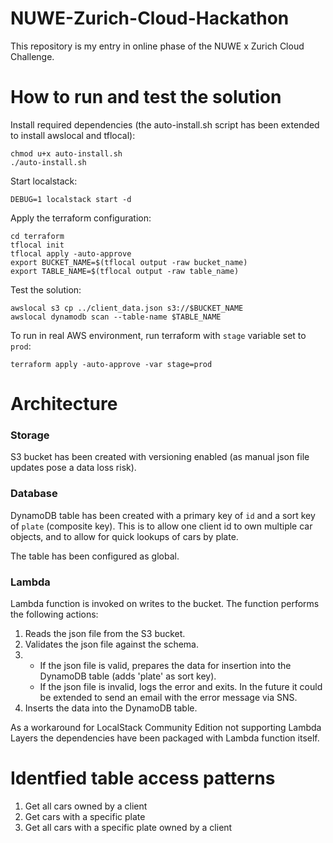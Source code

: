 # NUWE-Zurich-Cloud-Hackathon
This repository is my entry in online phase of the NUWE x Zurich Cloud Challenge.

# How to run and test the solution
Install required dependencies (the auto-install.sh script has been extended to install awslocal and tflocal):
```
chmod u+x auto-install.sh
./auto-install.sh
```
Start localstack:
```
DEBUG=1 localstack start -d
```
Apply the terraform configuration:
```
cd terraform
tflocal init
tflocal apply -auto-approve
export BUCKET_NAME=$(tflocal output -raw bucket_name)
export TABLE_NAME=$(tflocal output -raw table_name)
```
Test the solution:
```
awslocal s3 cp ../client_data.json s3://$BUCKET_NAME
awslocal dynamodb scan --table-name $TABLE_NAME
```
To run in real AWS environment, run terraform with `stage` variable set to `prod`:
```
terraform apply -auto-approve -var stage=prod
```

# Architecture

### Storage
S3 bucket has been created with versioning enabled (as manual json file updates pose a data loss risk).

### Database
DynamoDB table has been created with a primary key of `id` and a sort key of `plate` (composite key).
This is to allow one client id to own multiple car objects, and to allow for quick lookups of cars by plate.

The table has been configured as global.

### Lambda
Lambda function is invoked on writes to the bucket. The function performs the following actions:
1. Reads the json file from the S3 bucket.
2. Validates the json file against the schema.
3.
   * If the json file is valid, prepares the data for insertion into the DynamoDB table (adds 'plate' as sort key).
   * If the json file is invalid, logs the error and exits. In the future it could be extended to send an email with the error message via SNS.
4. Inserts the data into the DynamoDB table.

As a workaround for LocalStack Community Edition not supporting Lambda Layers the dependencies have been packaged with Lambda function itself.

# Identfied table access patterns
1. Get all cars owned by a client
2. Get cars with a specific plate
3. Get all cars with a specific plate owned by a client